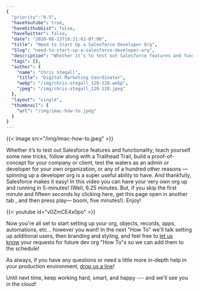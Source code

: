 ```yaml
---
{
  "priority":"0.5",
  "haveYoutube": true,
  "haveGithubGist": false,
  "haveTwitter": false,
  "date": "2020-08-13T10:21:02-07:00",
  "title": "Need to Start Up a Salesforce Developer Org",
  "Slug": "need-to-start-up-a-salesforce-developer-org",
  "description": "Whether it’s to test out Salesforce features and functionality, teach yourself some new tricks, follow along with a Trailhead Trail, build…",
  "tags": [],
  "author": {
    "name": "Chris Stegall",
    "title": "Digital Marketing Coordinator",
    "webp": "/img/chris-stegall_128-128.webp",
    "jpeg": "/img/chris-stegall_128-128.jpeg"
  },
  "layout": "single",
  "thumbnail": {
    "url": "/img/imac-how-to.jpeg"
  }
}
---
```



{{< image src="/img/imac-how-to.jpeg" >}}

Whether it’s to test out Salesforce features and functionality, teach yourself some new tricks, follow along with a Trailhead Trail, build a proof-of-concept for your company or client, test the waters as an admin or developer for your own organization, or any of a hundred other reasons — spinning up a developer org is a super useful ability to have.
And thankfully, Salesforce makes it easy!
In this video you can have your very own org up and running in 5-minutes! (Well, 6.25 minutes. But, if you skip the first minute and fifteen seconds by clicking here, get this page open in another tab , and then press play— boom, five minutes!). Enjoy!

{{< youtube id="v0ZmCE4x0po" >}}

Now you're all set to start setting up your org, objects, records, apps, automations, etc... however you want! In the next "How To" we'll talk setting up additional users, then branding and styling, and feel free to [let us know](http://www.twitter.com/mkpartners) your requests for future dev org "How To"s so we can add them to the schedule!

As always, if you have any questions or need a little more in-depth help in your production environment, [drop us a line](https://www.mkpartners.com/contact/)!

Until next time, keep working hard, smart, and happy --- and we'll see you in the cloud!

